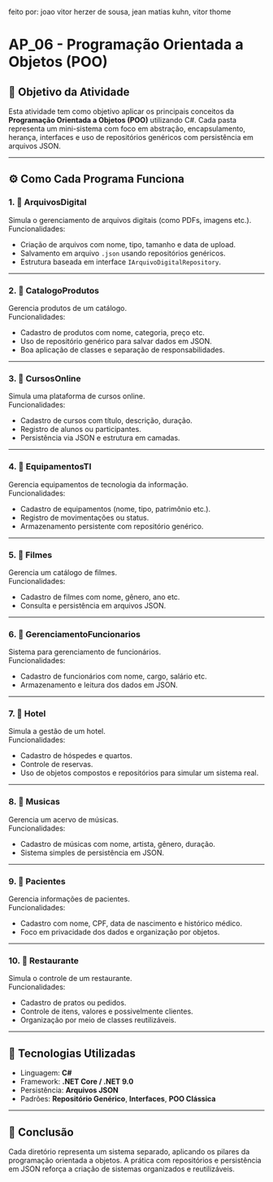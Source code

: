 feito por: joao vitor herzer de sousa, jean matias kuhn, vitor thome

# AP_06 - Programação Orientada a Objetos (POO)

## 🎯 Objetivo da Atividade

Esta atividade tem como objetivo aplicar os principais conceitos da **Programação Orientada a Objetos (POO)** utilizando C#. Cada pasta representa um mini-sistema com foco em abstração, encapsulamento, herança, interfaces e uso de repositórios genéricos com persistência em arquivos JSON.

---

## ⚙️ Como Cada Programa Funciona

### 1. 📂 ArquivosDigital
Simula o gerenciamento de arquivos digitais (como PDFs, imagens etc.).  
Funcionalidades:
- Criação de arquivos com nome, tipo, tamanho e data de upload.
- Salvamento em arquivo `.json` usando repositórios genéricos.
- Estrutura baseada em interface `IArquivoDigitalRepository`.

---

### 2. 📂 CatalogoProdutos
Gerencia produtos de um catálogo.  
Funcionalidades:
- Cadastro de produtos com nome, categoria, preço etc.
- Uso de repositório genérico para salvar dados em JSON.
- Boa aplicação de classes e separação de responsabilidades.

---

### 3. 📂 CursosOnline
Simula uma plataforma de cursos online.  
Funcionalidades:
- Cadastro de cursos com título, descrição, duração.
- Registro de alunos ou participantes.
- Persistência via JSON e estrutura em camadas.

---

### 4. 📂 EquipamentosTI
Gerencia equipamentos de tecnologia da informação.  
Funcionalidades:
- Cadastro de equipamentos (nome, tipo, patrimônio etc.).
- Registro de movimentações ou status.
- Armazenamento persistente com repositório genérico.

---

### 5. 📂 Filmes
Gerencia um catálogo de filmes.  
Funcionalidades:
- Cadastro de filmes com nome, gênero, ano etc.
- Consulta e persistência em arquivos JSON.

---

### 6. 📂 GerenciamentoFuncionarios
Sistema para gerenciamento de funcionários.  
Funcionalidades:
- Cadastro de funcionários com nome, cargo, salário etc.
- Armazenamento e leitura dos dados em JSON.

---

### 7. 📂 Hotel
Simula a gestão de um hotel.  
Funcionalidades:
- Cadastro de hóspedes e quartos.
- Controle de reservas.
- Uso de objetos compostos e repositórios para simular um sistema real.

---

### 8. 📂 Musicas
Gerencia um acervo de músicas.  
Funcionalidades:
- Cadastro de músicas com nome, artista, gênero, duração.
- Sistema simples de persistência em JSON.

---

### 9. 📂 Pacientes
Gerencia informações de pacientes.  
Funcionalidades:
- Cadastro com nome, CPF, data de nascimento e histórico médico.
- Foco em privacidade dos dados e organização por objetos.

---

### 10. 📂 Restaurante
Simula o controle de um restaurante.  
Funcionalidades:
- Cadastro de pratos ou pedidos.
- Controle de itens, valores e possivelmente clientes.
- Organização por meio de classes reutilizáveis.

---

## 💾 Tecnologias Utilizadas

- Linguagem: **C#**
- Framework: **.NET Core / .NET 9.0**
- Persistência: **Arquivos JSON**
- Padrões: **Repositório Genérico**, **Interfaces**, **POO Clássica**

---

## 🧠 Conclusão

Cada diretório representa um sistema separado, aplicando os pilares da programação orientada a objetos. A prática com repositórios e persistência em JSON reforça a criação de sistemas organizados e reutilizáveis.

